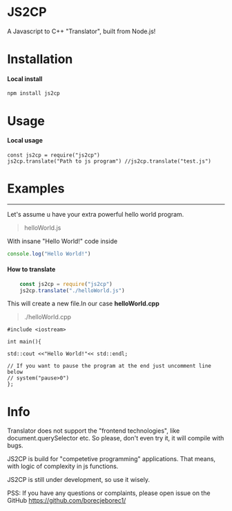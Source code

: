 # JS2CP

A Javascript to C++ "Translator", built from Node.js!

# Installation

#### Local install

    npm install js2cp

# Usage
#### Local usage

    const js2cp = require("js2cp")
    js2cp.translate("Path to js program") //js2cp.translate("test.js")

# Examples

---

Let's assume u have your extra powerful hello world program.

> helloWorld.js

With insane "Hello World!" code inside

```Javascript
console.log("Hello World!")
```

#### How to translate

```Javascript
    const js2cp = require("js2cp")
    js2cp.translate("./helloWorld.js")
```


This will create a new file.In our case **helloWorld.cpp**

> ./helloWorld.cpp

    #include <iostream>

    int main(){

    std::cout <<"Hello World!"<< std::endl;

    // If you want to pause the program at the end just uncomment line below
    // system("pause>0")
    };

# Info

Translator does not support the "frontend technologies", like document.querySelector etc. So please, don't even try it, it will compile with bugs.

JS2CP is build for "competetive programming" applications. That means, with logic of complexity in js functions.

JS2CP is still under development, so use it wisely.

PSS: If you have any questions or complaints, please open issue on the GitHub https://github.com/borecjeborec1/
